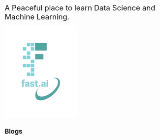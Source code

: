<font size='5'> A Peaceful place to learn Data Science and Machine Learning. </font> 

![Image of fast.ai logo](images/logo.png)


## Blogs 
 


